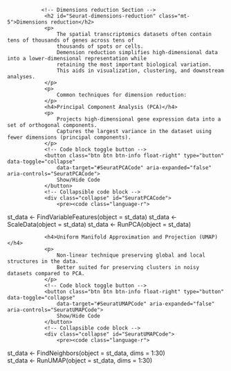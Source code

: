                <!-- Dimensions reduction Section -->
                <h2 id="Seurat-dimensions-reduction" class="mt-5">Dimensions reduction</h2>
                <p>
                    The spatial transcriptomics datasets often contain tens of thousands of genes across tens of
                    thousands of spots or cells.
                    Demension reduction simplifies high-dimensional data into a lower-dimensional representation while
                    retaining the most important biological variation.
                    This aids in visualization, clustering, and downstream analyses.
                </p>
                <p>
                    Common techniques for dimension reduction:
                </p>
                <h4>Principal Component Analysis (PCA)</h4>
                <p>
                    Projects high-dimensional gene expression data into a set of orthogonal components.
                    Captures the largest variance in the dataset using fewer dimensions (principal components).
                </p>
                <!-- Code block toggle button -->
                <button class="btn btn btn-info float-right" type="button" data-toggle="collapse"
                    data-target="#SeuratPCACode" aria-expanded="false" aria-controls="SeuratPCACode">
                    Show/Hide Code
                </button>
                <!-- Collapsible code block -->
                <div class="collapse" id="SeuratPCACode">
                    <pre><code class="language-r">
st_data <- FindVariableFeatures(object = st_data)
st_data <- ScaleData(object = st_data)
st_data <- RunPCA(object = st_data)
                </code></pre>
                </div>

                <h4>Uniform Manifold Approximation and Projection (UMAP)</h4>
                <p>
                    Non-linear technique preserving global and local structures in the data.
                    Better suited for preserving clusters in noisy datasets compared to PCA.
                </p>
                <!-- Code block toggle button -->
                <button class="btn btn btn-info float-right" type="button" data-toggle="collapse"
                    data-target="#SeuratUMAPCode" aria-expanded="false" aria-controls="SeuratUMAPCode">
                    Show/Hide Code
                </button>
                <!-- Collapsible code block -->
                <div class="collapse" id="SeuratUMAPCode">
                    <pre><code class="language-r">
st_data <- FindNeighbors(object = st_data, dims = 1:30)  
st_data <- RunUMAP(object = st_data, dims = 1:30)   
                </code></pre>
                </div>